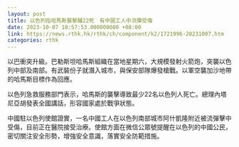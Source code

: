 ```yaml
---
layout: post
title: 以色列指哈馬斯襲擊釀22死　有中國工人中流彈受傷
date: 2023-10-07 18:57:53.000000000 +08:00
link: https://news.rthk.hk/rthk/ch/component/k2/1721996-20231007.htm
categories: rthk
---
```


以巴衝突升級。巴勒斯坦哈馬斯組織在當地星期六，大規模發射火箭炮，突襲以色列中部及南部。有武裝份子就潛入城市，與保安部隊爆發槍戰。以軍空襲加沙地帶的哈馬斯目標作為回應。

以色列急救服務部門表示，哈馬斯的襲擊導致最少22名以色列人死亡。總理內塔尼亞胡發表全國講話，形容國家處於戰爭狀態。

中國駐以色列使館證實，一名中國工人在以色列南部城市阿什凱隆附近被流彈擊中受傷，目前正在醫院接受治療。使館方面在微信公眾號提醒在以色列的中國公民，密切關注安全形勢，增強安全意識，落實安全防範措施。
